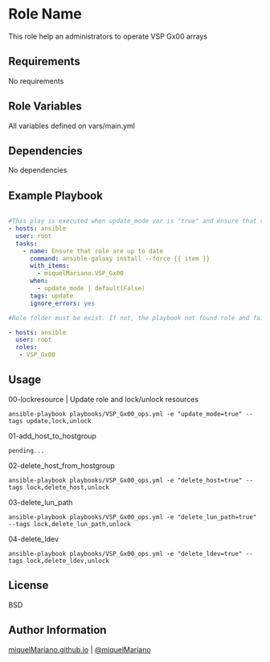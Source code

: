 Role Name
=========

This role help an administrators to operate VSP Gx00 arrays

Requirements
------------

No requirements

Role Variables
--------------

All variables defined on vars/main.yml

Dependencies
------------

No dependencies

Example Playbook
----------------

```yaml

#This play is executed when update_mode var is "true" and ensure that role is up to date. By default update var is "false"
- hosts: ansible
  user: root
  tasks:
    - name: Ensure that role are up to date
      command: ansible-galaxy install --force {{ item }}
      with_items:
        - miquelMariano.VSP_Gx00
      when:
        - update_mode | default(False)
      tags: update
      ignore_errors: yes

#Role folder must be exist. If not, the playbook not found role and fails. You shoud make dir manually "mkdir /etc/ansible/my_role"

- hosts: ansible
  user: root
  roles:
   - VSP_Gx00

```

Usage
-------

00-lockresource | Update role and lock/unlock resources
```
ansible-playbook playbooks/VSP_Gx00_ops.yml -e "update_mode=true" --tags update,lock,unlock
```

01-add_host_to_hostgroup
```
pending...
```

02-delete_host_from_hostgroup
```
ansible-playbook playbooks/VSP_Gx00_ops.yml -e "delete_host=true" --tags lock,delete_host,unlock
```

03-delete_lun_path
```
ansible-playbook playbooks/VSP_Gx00_ops.yml -e "delete_lun_path=true" --tags lock,delete_lun_path,unlock
```

04-delete_ldev
```
ansible-playbook playbooks/VSP_Gx00_ops.yml -e "delete_ldev=true" --tags lock,delete_ldev,unlock
```

License
-------

BSD

Author Information
------------------

[miquelMariano.github.io](https://miquelmariano.github.io)  | [@miquelMariano](https://twitter.com/miquelMariano)
